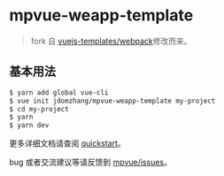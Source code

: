 # mpvue-weapp-template

> fork 自 [vuejs-templates/webpack](https://github.com/vuejs-templates/webpack)修改而来。

## 基本用法
``` bash
$ yarn add global vue-cli
$ vue init jdomzhang/mpvue-weapp-template my-project
$ cd my-project
$ yarn
$ yarn dev
```

更多详细文档请查阅 [quickstart](http://mpvue.com/mpvue/quickstart/)。

bug 或者交流建议等请反馈到 [mpvue/issues](https://github.com/Meituan-Dianping/mpvue/issues)。
